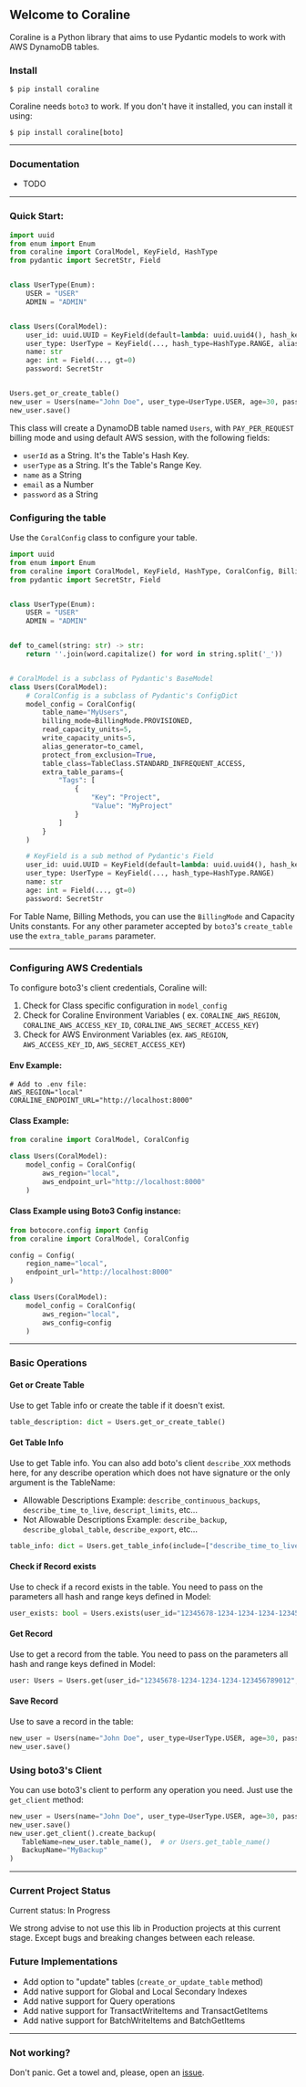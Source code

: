 ## Welcome to Coraline

Coraline is a Python library that aims to use Pydantic models to work with AWS DynamoDB tables.

### Install

```shell
$ pip install coraline
```

Coraline needs `boto3` to work. If you don't have it installed, you can install it using:

```shell
$ pip install coraline[boto]
```

---

### Documentation

* TODO

---

### Quick Start:

```python
import uuid
from enum import Enum
from coraline import CoralModel, KeyField, HashType
from pydantic import SecretStr, Field


class UserType(Enum):
    USER = "USER"
    ADMIN = "ADMIN"


class Users(CoralModel):
    user_id: uuid.UUID = KeyField(default=lambda: uuid.uuid4(), hash_key=HashType.HASH, alias="userId")
    user_type: UserType = KeyField(..., hash_type=HashType.RANGE, alias="userType")
    name: str
    age: int = Field(..., gt=0)
    password: SecretStr


Users.get_or_create_table()
new_user = Users(name="John Doe", user_type=UserType.USER, age=30, password="123456")
new_user.save()
```

This class will create a DynamoDB table named `Users`, with `PAY_PER_REQUEST` billing mode and using default AWS
session, with the following fields:

* `userId` as a String. It's the Table's Hash Key.
* `userType` as a String. It's the Table's Range Key.
* `name` as a String
* `email` as a Number
* `password` as a String

### Configuring the table

Use the `CoralConfig` class to configure your table.

```python
import uuid
from enum import Enum
from coraline import CoralModel, KeyField, HashType, CoralConfig, BillingMode, TableClass
from pydantic import SecretStr, Field


class UserType(Enum):
    USER = "USER"
    ADMIN = "ADMIN"


def to_camel(string: str) -> str:
    return ''.join(word.capitalize() for word in string.split('_'))


# CoralModel is a subclass of Pydantic's BaseModel
class Users(CoralModel):
    # CoralConfig is a subclass of Pydantic's ConfigDict
    model_config = CoralConfig(
        table_name="MyUsers",
        billing_mode=BillingMode.PROVISIONED,
        read_capacity_units=5,
        write_capacity_units=5,
        alias_generator=to_camel,
        protect_from_exclusion=True,
        table_class=TableClass.STANDARD_INFREQUENT_ACCESS,
        extra_table_params={
            "Tags": [
                {
                    "Key": "Project",
                    "Value": "MyProject"
                }
            ]
        }
    )

    # KeyField is a sub method of Pydantic's Field
    user_id: uuid.UUID = KeyField(default=lambda: uuid.uuid4(), hash_key=HashType.HASH)
    user_type: UserType = KeyField(..., hash_type=HashType.RANGE)
    name: str
    age: int = Field(..., gt=0)
    password: SecretStr
```

For Table Name, Billing Methods, you can use the `BillingMode` and Capacity Units constants. For any other parameter
accepted by `boto3`'s `create_table` use the `extra_table_params` parameter.

---

### Configuring AWS Credentials

To configure boto3's client credentials, Coraline will:

1. Check for Class specific configuration in `model_config`
2. Check for Coraline Environment Variables (
   ex. `CORALINE_AWS_REGION`, `CORALINE_AWS_ACCESS_KEY_ID`, `CORALINE_AWS_SECRET_ACCESS_KEY`)
3. Check for AWS Environment Variables (ex. `AWS_REGION`, `AWS_ACCESS_KEY_ID`, `AWS_SECRET_ACCESS_KEY`)

#### Env Example:
```dotenv
# Add to .env file:
AWS_REGION="local"
CORALINE_ENDPOINT_URL="http://localhost:8000"
```

#### Class Example:
```python
from coraline import CoralModel, CoralConfig

class Users(CoralModel):
    model_config = CoralConfig(
        aws_region="local",
        aws_endpoint_url="http://localhost:8000"
    )
```

#### Class Example using Boto3 Config instance:
```python
from botocore.config import Config
from coraline import CoralModel, CoralConfig

config = Config(
    region_name="local",
    endpoint_url="http://localhost:8000"
)

class Users(CoralModel):
    model_config = CoralConfig(
        aws_region="local",
        aws_config=config
    )
```

---

### Basic Operations

#### Get or Create Table
Use to get Table info or create the table if it doesn't exist.

```python
table_description: dict = Users.get_or_create_table()
```

#### Get Table Info
Use to get Table info. You can also add boto's client `describe_XXX` methods here, for any describe operation which does not have signature
or the only argument is the TableName:

* Allowable Descriptions Example: `describe_continuous_backups`, `describe_time_to_live`, `descript_limits`, etc...
* Not Allowable Descriptions Example: `describe_backup`, `describe_global_table`, `describe_export`, etc...

```python
table_info: dict = Users.get_table_info(include=["describe_time_to_live"])
```

#### Check if Record exists
Use to check if a record exists in the table. You need to pass on the parameters all hash and range keys defined in Model:

```python
user_exists: bool = Users.exists(user_id="12345678-1234-1234-1234-123456789012", user_type=UserType.USER)
```

#### Get Record
Use to get a record from the table. You need to pass on the parameters all hash and range keys defined in Model:

```python
user: Users = Users.get(user_id="12345678-1234-1234-1234-123456789012", user_type=UserType.USER)
```

#### Save Record
Use to save a record in the table:

```python
new_user = Users(name="John Doe", user_type=UserType.USER, age=30, password="123456")
new_user.save()
```

### Using boto3's Client

You can use boto3's client to perform any operation you need. Just use the `get_client` method:

```python
new_user = Users(name="John Doe", user_type=UserType.USER, age=30, password="123456")
new_user.save()
new_user.get_client().create_backup(
   TableName=new_user.table_name(),  # or Users.get_table_name()
   BackupName="MyBackup"
)
```

---
### Current Project Status

Current status: In Progress

We strong advise to not use this lib in Production projects at this current stage.
Except bugs and breaking changes between each release.

### Future Implementations
* Add option to "update" tables (`create_or_update_table` method)
* Add native support for Global and Local Secondary Indexes
* Add native support for Query operations
* Add native support for TransactWriteItems and TransactGetItems
* Add native support for BatchWriteItems and BatchGetItems

---

### Not working?

Don't panic. Get a towel and, please, open an
[issue](https://github.com/megalus/coraline/issues).
